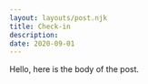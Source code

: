 ```yaml
---
layout: layouts/post.njk
title: Check-in
description:
date: 2020-09-01
---
```

<body class="bg-[#FEFC54]">
</body>
Hello, here is the body of the post.
